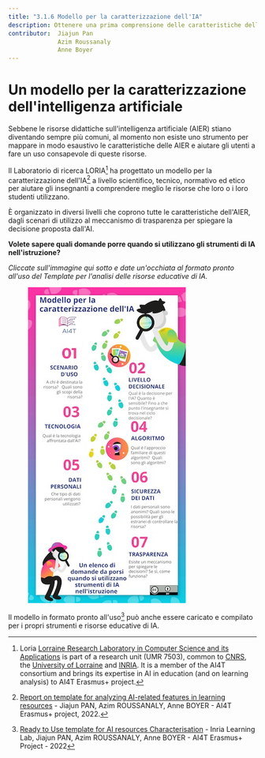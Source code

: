 ```yaml
---
title: "3.1.6 Modello per la caratterizzazione dell'IA"
description: Ottenere una prima comprensione delle caratteristiche dell'IA
contributor:  Jiajun Pan
              Azim Roussanaly
              Anne Boyer
---
```


# Un modello per la caratterizzazione dell'intelligenza artificiale

Sebbene le risorse didattiche sull'intelligenza artificiale (AIER) stiano diventando sempre più comuni, al momento non esiste uno strumento per mappare in modo esaustivo le caratteristiche delle AIER e aiutare gli utenti a fare un uso consapevole di queste risorse.

Il Laboratorio di ricerca LORIA[^1] ha progettato un modello per la caratterizzazione dell'IA[^2] a livello scientifico, tecnico, normativo ed etico per aiutare gli insegnanti a comprendere meglio le risorse che loro o i loro studenti utilizzano.

È organizzato in diversi livelli che coprono tutte le caratteristiche dell'AIER, dagli scenari di utilizzo al meccanismo di trasparenza per spiegare la decisione proposta dall'AI.

**Volete sapere quali domande porre quando si utilizzano gli strumenti di IA nell'istruzione?**

_Cliccate sull'immagine qui sotto e date un'occhiata al formato pronto all'uso del Template per l'analisi delle risorse educative di IA._

<a href="./AI4T-Template_Ready_to_use.pdf" target="_blank"><figure>
  <img src="Images/AI4T-Template-Detective-visual-IT.jpg" alt="A Ready to Use template for AI resources Characterisation"/>
</figure></a>

Il modello in formato pronto all'uso[^3] può anche essere caricato e compilato per i propri strumenti e risorse educative di IA.

[^1]: Loria [Lorraine Research Laboratory in Computer Science and its Applications](https://www.loria.fr/en/) is part of a research unit (UMR 7503), common to [CNRS](https://www.cnrs.fr/en), the [University of Lorraine](https://welcome.univ-lorraine.fr/en/) and [INRIA](http://www.inria.fr/en/). It is a member of the AI4T consortium and brings its expertise in AI in education (and on learning analysis) to AI4T Erasmus+ project.

[^2]: [Report on template for analyzing AI-related features in learning resources](./REPORT_ON_THE_TEMPLATE_1.0.pdf) - Jiajun PAN, Azim ROUSSANALY, Anne BOYER - AI4T Erasmus+ project, 2022.

[^3]: [Ready to Use template for AI resources Characterisation](./AI4T-Template_Ready_to_use.pdf) - Inria Learning Lab, Jiajun PAN, Azim ROUSSANALY, Anne BOYER - AI4T Erasmus+ Project - 2022
